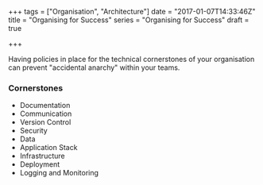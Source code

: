 +++
tags = ["Organisation", "Architecture"]
date = "2017-01-07T14:33:46Z"
title = "Organising for Success"
series = "Organising for Success"
draft = true

+++

Having policies in place for the technical cornerstones of your organisation
can prevent "accidental anarchy" within your teams.

<!--more-->

### Cornerstones

 * Documentation
 * Communication
 * Version Control
 * Security
 * Data
 * Application Stack
 * Infrastructure
 * Deployment
 * Logging and Monitoring

 
